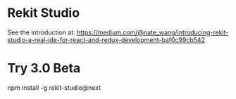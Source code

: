 # Rekit Studio

See the introduction at:
https://medium.com/@nate_wang/introducing-rekit-studio-a-real-ide-for-react-and-redux-development-baf0c99cb542

# Try 3.0 Beta
npm install -g rekit-studio@next
